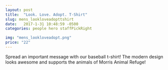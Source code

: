```yaml
---
layout: post
title:  "Look. Love. Adopt. T-Shirt"
slug: mens_lookloveadopttshirt
date:   2017-1-31 10:48:59 -0500
categories: people hero staffPickRight 

img: "mens_lookloveadopt.png"
price: "22"
---
```

Spread an important message with our baseball t-shirt! The modern design looks awesome and supports the animals of Morris Animal Refuge!
